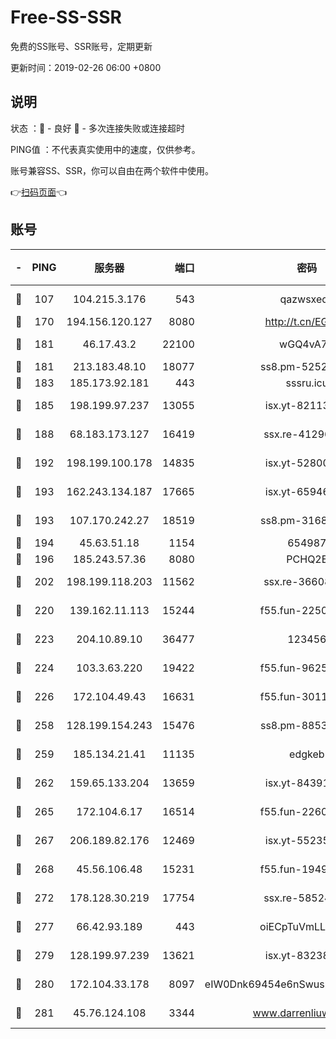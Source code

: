# Free-SS-SSR

免费的SS账号、SSR账号，定期更新

更新时间：2019-02-26 06:00 +0800

## 说明

状态     ：🙂 - 良好 🙁 - 多次连接失败或连接超时

PING值   ：不代表真实使用中的速度，仅供参考。

账号兼容SS、SSR，你可以自由在两个软件中使用。

👉[扫码页面](https://liesauer.github.io/free-ss-ssr.github.io/)👈

## 账号

|-|PING|服务器|端口|密码|加密方式|区域|
|:----:|:----:|:-----:|-----:|:----:|:----:|:----:|
|🙂|107|104.215.3.176|543|qazwsxedc|aes-256-gcm|JP|
|🙂|170|194.156.120.127|8080|http://t.cn/EGJIyrl|rc4-md5|RU|
|🙂|181|46.17.43.2|22100|wGQ4vA7D|aes-256-gcm|RU|
|🙂|181|213.183.48.10|18077|ss8.pm-52520376|rc4-md5|RU|
|🙂|183|185.173.92.181|443|sssru.icu|rc4-md5|RU|
|🙂|185|198.199.97.237|13055|isx.yt-82113770|aes-256-cfb|US|
|🙂|188|68.183.173.127|16419|ssx.re-41296658|aes-256-cfb|US|
|🙂|192|198.199.100.178|14835|isx.yt-52800132|aes-256-cfb|US|
|🙂|193|162.243.134.187|17665|isx.yt-65946104|aes-256-cfb|US|
|🙂|193|107.170.242.27|18519|ss8.pm-31689702|aes-256-cfb|US|
|🙂|194|45.63.51.18|1154|654987|chacha20|US|
|🙂|196|185.243.57.36|8080|PCHQ2E|rc4-md5|US|
|🙂|202|198.199.118.203|11562|ssx.re-36608339|aes-256-cfb|US|
|🙂|220|139.162.11.113|15244|f55.fun-22509021|aes-256-cfb|SG|
|🙂|223|204.10.89.10|36477|123456|aes-256-cfb|US|
|🙂|224|103.3.63.220|19422|f55.fun-96253224|aes-256-cfb|SG|
|🙂|226|172.104.49.43|16631|f55.fun-30118165|aes-256-cfb|SG|
|🙂|258|128.199.154.243|15476|ss8.pm-88536121|aes-256-cfb|SG|
|🙂|259|185.134.21.41|11135|edgkeb|aes-256-cfb|GB|
|🙂|262|159.65.133.204|13659|isx.yt-84391225|aes-256-cfb|SG|
|🙂|265|172.104.6.17|16514|f55.fun-22605717|aes-256-cfb|US|
|🙂|267|206.189.82.176|12469|isx.yt-55235157|aes-256-cfb|SG|
|🙂|268|45.56.106.48|15231|f55.fun-19499704|aes-256-cfb|US|
|🙂|272|178.128.30.219|17754|ssx.re-58524965|aes-256-cfb|SG|
|🙂|277|66.42.93.189|443|oiECpTuVmLLxk4Ts|aes-256-cfb|US|
|🙂|279|128.199.97.239|13621|isx.yt-83238586|aes-256-cfb|SG|
|🙂|280|172.104.33.178|8097|eIW0Dnk69454e6nSwuspv9DmS201tQ0D|aes-256-cfb|SG|
|🙂|281|45.76.124.108|3344|www.darrenliuwei.com|aes-256-cfb|AU|
